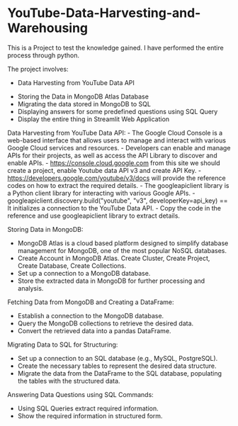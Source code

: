 # YouTube-Data-Harvesting-and-Warehousing

This is a Project to test the knowledge gained.
I have performed the entire process through python.

The project involves:
  + Data Harvesting from YouTube Data API
  - Storing the Data in MongoDB Atlas Database
  - Migrating the data stored in MongoDB to SQL
  - Displaying answers for some predefined questions using SQL Query
  - Display the entire thing in Streamlit Web Application

Data Harvesting from YouTube Data API:
    - The Google Cloud Console is a web-based interface that allows users to manage and interact with various Google Cloud services and resources.
    - Developers can enable and manage APIs for their projects, as well as access the API Library to discover and enable APIs.
    - https://console.cloud.google.com from this site we should create a project, enable Youtube data API v3 and create API Key.
    - https://developers.google.com/youtube/v3/docs will provide the reference codes on how to extract the required details.
    - The googleapiclient library is a Python client library for interacting with various Google APIs.
    - googleapiclient.discovery.build("youtube", "v3", developerKey=api_key) == It initializes a connection to the YouTube Data API.
    - Copy the code in the reference and use googleapiclient library to extract details.


Storing Data in MongoDB:
  - MongoDB Atlas is a cloud based platform designed to simplify database management for MongoDB, one of the most popular NoSQL databases.
  - Create Account in MongoDB Atlas. Create Cluster, Create Project, Create Database, Create Collections.
  - Set up a connection to a MongoDB database.
  - Store the extracted data in MongoDB for further processing and analysis.

Fetching Data from MongoDB and Creating a DataFrame:
  - Establish a connection to the MongoDB database. 
  - Query the MongoDB collections to retrieve the desired data. 
  - Convert the retrieved data into a pandas DataFrame. 

Migrating Data to SQL for Structuring:
  - Set up a connection to an SQL database (e.g., MySQL, PostgreSQL). 
  - Create the necessary tables to represent the desired data structure. 
  - Migrate the data from the DataFrame to the SQL database, populating the tables with the structured data.

Answering Data Questions using SQL Commands:
  - Using SQL Queries extract required information.
  - Show the required information in structured form.
